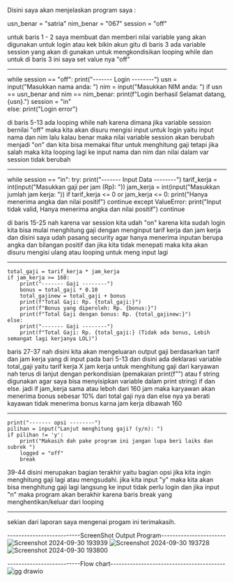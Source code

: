 Disini saya akan menjelaskan program saya :

  usn_benar = "satria"
  nim_benar = "067"
  session = "off"  

  
untuk baris 1 - 2 saya membuat dan memberi nilai variable yang akan digunakan untuk login atau kek bikin akun gitu
di baris 3 ada variable session yang akan di gunakan untuk mengkondisikan looping while dan untuk di baris 3 ini saya set value nya "off"
____________________________________________________________________________________________________________________________________________________________________________________________________


  while session == "off":
    print("------- Login --------")
    usn = input("Masukkan nama anda: ")
    nim = input("Masukkan NIM anda: ")
    if usn == usn_benar and nim == nim_benar:
        print(f"Login berhasil Selamat datang, {usn}.")
        session = "in"  
    else:
        print("Login error")

        
di baris 5-13  ada looping while nah karena dimana jika variable session bernilai "off" maka kita akan disuru mengisi input untuk login yaitu 
input nama dan nim lalu kalau benar maka nilai variable session akan berubah menjadi "on" dan kita bisa memakai fitur untuk menghitung gaji tetapi jika salah maka kita looping lagi ke input nama dan nim dan nilai dalam var session tidak berubah 
____________________________________________________________________________________________________________________________________________________________________________________________________


  while session == "in":
    try:
        print("------- Input Data --------")
        tarif_kerja = int(input("Masukkan gaji per jam (Rp): "))
        jam_kerja = int(input("Masukkan jumlah jam kerja: "))
        if tarif_kerja <= 0 or jam_kerja <= 0:
            print("Hanya menerima angka dan nilai positif")
            continue
    except ValueError:
        print("Input tidak valid, Hanya menerima angka dan nilai positif")
        continue

        
di baris 15-25 nah karena var session kita udah "on" karena kita sudah login kita bisa mulai menghitung gaji dengan menginput tarif kerja dan jam kerja dan disini saya udah pasang security agar hanya menerima inputan berupa angka dan bilangan positif
dan jika kita tidak menepati maka kita akan disuru mengisi ulang atau looping untuk meng input lagi 
____________________________________________________________________________________________________________________________________________________________________________________________________


    total_gaji = tarif_kerja * jam_kerja
    if jam_kerja >= 160:
        print("------- Gaji --------")
        bonus = total_gaji * 0.10
        total_gajinew = total_gaji + bonus
        print(f"Total Gaji: Rp. {total_gaji:}")
        print(f"Bonus yang diperoleh: Rp. {bonus:}")
        print(f"Total Gaji dengan bonus: Rp. {total_gajinew:}")
    else:
        print("------- Gaji --------")
        print(f"Total Gaji: Rp. {total_gaji:} (Tidak ada bonus, Lebih semangat lagi kerjanya LOL)")

        
baris 27-37 nah disini kita akan mengeluaran output gaji berdasarkan tarif dan jam kerja yang di input pada bari 5-13 dan disini ada deklarasi variable total_gaji yaitu tarif kerja X jam kerja untuk menghitung gaji dari karyawan  nah terus di lanjut dengan perkondisian  (pemakaian print(f"") atau f string digunakan agar saya bisa menyisipkan variable dalam print string)
if dan else. jadi if jam_kerja sama atau leboh dari 160 jam maka karyawan akan menerima bonus sebesar 10% dari total gaji nya dan else nya ya berati kayawan tidak menerima bonus karna jam kerja dibawah 160
____________________________________________________________________________________________________________________________________________________________________________________________________

    print("------- opsi --------")
    pilihan = input("Lanjut menghitung gaji? (y/n): ")
    if pilihan != 'y':
        print("Makasih dah pake program ini jangan lupa beri laiks dan subrek ")
        logged = "off"  
        break

        
39-44 disini merupakan bagian terakhir yaitu bagian opsi jika kita ingin menghitung gaji lagi atau mengsudahi. jika kita input "y" maka kita akan bisa menghitung gaji lagi langsung ke input tidak perlu login dan jika input "n"  maka program akan berakhir karena baris break yang menghentikan/keluar dari looping 
____________________________________________________________________________________________________________________________________________________________________________________________________


sekian dari laporan saya mengenai progam ini terimakasih.

--------------------------ScreenShot Output Program-----------------------
![Screenshot 2024-09-30 193939](https://github.com/user-attachments/assets/8359f3c7-4ce9-4542-bdb7-c4e5dff3ad79)
![Screenshot 2024-09-30 193728](https://github.com/user-attachments/assets/d88b8ef0-5249-4aab-8d2b-b769446e6e3c)
![Screenshot 2024-09-30 193800](https://github.com/user-attachments/assets/5e3c4087-4813-4bcb-bdc8-102385091af2)



--------------------------Flow chart-----------------------------------------
![gg drawio](https://github.com/user-attachments/assets/8011c581-aec8-49a0-a046-6191e88588bc)
